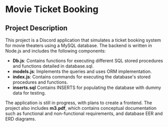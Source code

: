 # Movie Ticket Booking

## Project Description

This project is a Discord application that simulates a ticket booking system for movie theaters using a MySQL database. The backend is written in Node.js and includes the following components:
- **Db.js**: Contains functions for executing different SQL stored procedures and functions detailed in database.sql.
- **models.js**: Implements the queries and uses ORM implementation.
- **index.js**: Contains commands for executing the database's stored procedures and functions.
- **inserts.sql** Contains INSERTS for populating the database with dummy data for testing. 

The application is still in progress, with plans to create a frontend. The project also includes **m3.pdf**, which contains conceptual documentation such as functional and non-functional requirements, and database EER and ERD diagrams. 

